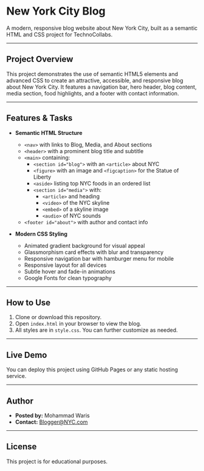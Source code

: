 # New York City Blog

A modern, responsive blog website about New York City, built as a semantic HTML and CSS project for TechnoCollabs.

---

## Project Overview

This project demonstrates the use of semantic HTML5 elements and advanced CSS to create an attractive, accessible, and responsive blog about New York City. It features a navigation bar, hero header, blog content, media section, food highlights, and a footer with contact information.

---

## Features & Tasks

- **Semantic HTML Structure**
  - `<nav>` with links to Blog, Media, and About sections
  - `<header>` with a prominent blog title and subtitle
  - `<main>` containing:
    - `<section id="blog">` with an `<article>` about NYC
    - `<figure>` with an image and `<figcaption>` for the Statue of Liberty
    - `<aside>` listing top NYC foods in an ordered list
    - `<section id="media">` with:
      - `<article>` and heading
      - `<video>` of the NYC skyline
      - `<embed>` of a skyline image
      - `<audio>` of NYC sounds
  - `<footer id="about">` with author and contact info

- **Modern CSS Styling**
  - Animated gradient background for visual appeal
  - Glassmorphism card effects with blur and transparency
  - Responsive navigation bar with hamburger menu for mobile
  - Responsive layout for all devices
  - Subtle hover and fade-in animations
  - Google Fonts for clean typography

---

## How to Use

1. Clone or download this repository.
2. Open `index.html` in your browser to view the blog.
3. All styles are in `style.css`. You can further customize as needed.

---

## Live Demo

You can deploy this project using GitHub Pages or any static hosting service.

---

## Author

- **Posted by:** Mohammad Waris  
- **Contact:** [Blogger@NYC.com](mailto:Blogger@NYC.com)

---

## License

This project is for educational purposes.
